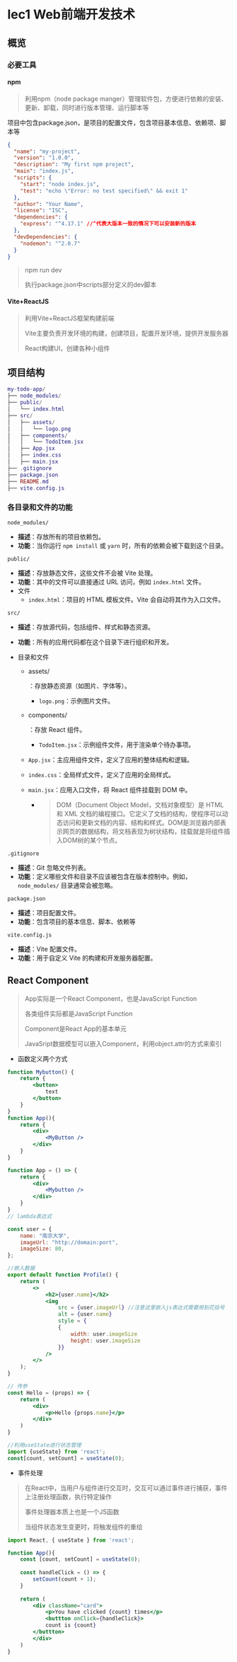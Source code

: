 # lec1 Web前端开发技术

## 概览

### 必要工具

#### npm

> 利用npm（node package manger）管理软件包，方便进行依赖的安装、更新、卸载，同时进行版本管理、运行脚本等

项目中包含package.json，是项目的配置文件，包含项目基本信息、依赖项、脚本等

```json
{
  "name": "my-project",
  "version": "1.0.0",
  "description": "My first npm project",
  "main": "index.js",
  "scripts": {
    "start": "node index.js",
    "test": "echo \"Error: no test specified\" && exit 1"
  },
  "author": "Your Name",
  "license": "ISC",
  "dependencies": {
    "express": "^4.17.1" //^代表大版本一致的情况下可以安装新的版本
  },
  "devDependencies": {
    "nodemon": "^2.0.7"
  }
}

```

> npm run dev
>
> 执行package.json中scripts部分定义的dev脚本

#### Vite+ReactJS

> 利用Vite+ReactJS框架构建前端
>
> Vite主要负责开发环境的构建，创建项目，配置开发环境，提供开发服务器
>
> React构建UI，创建各种小组件

## 项目结构

```lua
my-todo-app/
├── node_modules/
├── public/
│   └── index.html
├── src/
│   ├── assets/
│   │   └── logo.png
│   ├── components/
│   │   └── TodoItem.jsx
│   ├── App.jsx
│   ├── index.css
│   ├── main.jsx
├── .gitignore
├── package.json
├── README.md
├── vite.config.js

```

### 各目录和文件的功能

`node_modules/`

- **描述**：存放所有的项目依赖包。
- **功能**：当你运行 `npm install` 或 `yarn` 时，所有的依赖会被下载到这个目录。

`public/`

- **描述**：存放静态文件，这些文件不会被 Vite 处理。
- **功能**：其中的文件可以直接通过 URL 访问，例如 `index.html` 文件。
- 文件
  - `index.html`：项目的 HTML 模板文件。Vite 会自动将其作为入口文件。

`src/`

- **描述**：存放源代码，包括组件、样式和静态资源。

- **功能**：所有的应用代码都在这个目录下进行组织和开发。

- 目录和文件

  - assets/

    ：存放静态资源（如图片、字体等）。

    - `logo.png`：示例图片文件。

  - components/

    ：存放 React 组件。

    - `TodoItem.jsx`：示例组件文件，用于渲染单个待办事项。

  - `App.jsx`：主应用组件文件，定义了应用的整体结构和逻辑。

  - `index.css`：全局样式文件，定义了应用的全局样式。

  - `main.jsx`：应用入口文件，将 React 组件挂载到 DOM 中。

    - >  DOM（Document Object Model，文档对象模型）是 HTML 和 XML 文档的编程接口。它定义了文档的结构，使程序可以动态访问和更新文档的内容、结构和样式。DOM是浏览器内部表示网页的数据结构，将文档表现为树状结构，挂载就是将组件插入DOM树的某个节点。

`.gitignore`

- **描述**：Git 忽略文件列表。
- **功能**：定义哪些文件和目录不应该被包含在版本控制中。例如，`node_modules/` 目录通常会被忽略。

`package.json`

- **描述**：项目配置文件。
- **功能**：包含项目的基本信息、脚本、依赖等

`vite.config.js`

- **描述**：Vite 配置文件。
- **功能**：用于自定义 Vite 的构建和开发服务器配置。

## React Component

> App实际是一个React Component，也是JavaScript Function
>
> 各类组件实际都是JavaScript Function
>
> Component是React App的基本单元
>
> JavaSript数据模型可以嵌入Component，利用object.attr的方式来索引

- 函数定义两个方式

```jsx
function Mybutton() {
    return {
        <button>
        	text
        </button>
    }
}
function App(){
    return {
        <div>
        	<MyButton />
        </div>
    }
}

function App = () => {
    return {
        <div>
        	<Mybutton />
        </div>
    }
}
// lambda表达式

const user = {
    name: "南京大学",
    imageUrl: "http://domain:port",
    imageSize: 80,
};

//嵌入数据
export default function Profile() {
    return (
        <>
        	<h2>{user.name}</h2>
        	<img
                src = {user.imageUrl} //注意这里嵌入js表达式需要用到花括号
                alt = {user.name}
                style = {
                {
                    width: user.imageSize
                    height: user.imageSize
                }}
            />
        </>
    );
}

// 传参
const Hello = (props) => {
    return (
        <div>
        	<p>Hello {props.name}</p>
        </div>
    )
}

//利用useState进行状态管理
import {useState} from 'react';
const[count, setCount] = useState(0);

```

- 事件处理

> 在React中，当用户与组件进行交互时，交互可以通过事件进行捕获，事件上注册处理函数，执行特定操作
>
> 事件处理器本质上也是一个JS函数
>
> 当组件状态发生变更时，将触发组件的重绘

```jsx
import React, { useState } from 'react';

function App(){
    const [count, setCount] = useState(0);
    
    const handleClick = () => {
        setCount(count + 1);
    }
	
    return (
    	<div className="card">
			<p>You have clicked {count} times</p>
            <buttton onClick={handleClick}>
    		count is {count}
    	</buttton>
		</div>
    )
}

```


